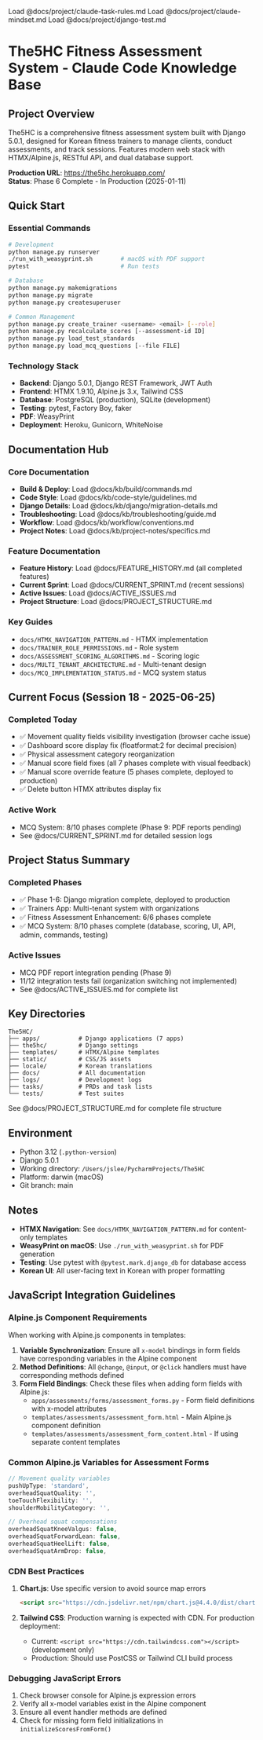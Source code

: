Load @docs/project/claude-task-rules.md
Load @docs/project/claude-mindset.md
Load @docs/project/django-test.md

# The5HC Fitness Assessment System - Claude Code Knowledge Base

## Project Overview

The5HC is a comprehensive fitness assessment system built with Django 5.0.1, designed for Korean fitness trainers to manage clients, conduct assessments, and track sessions. Features modern web stack with HTMX/Alpine.js, RESTful API, and dual database support.

**Production URL**: https://the5hc.herokuapp.com/  
**Status**: Phase 6 Complete - In Production (2025-01-11)

## Quick Start

### Essential Commands

```bash
# Development
python manage.py runserver
./run_with_weasyprint.sh        # macOS with PDF support
pytest                          # Run tests

# Database
python manage.py makemigrations
python manage.py migrate
python manage.py createsuperuser

# Common Management
python manage.py create_trainer <username> <email> [--role]
python manage.py recalculate_scores [--assessment-id ID]
python manage.py load_test_standards
python manage.py load_mcq_questions [--file FILE]
```

### Technology Stack
- **Backend**: Django 5.0.1, Django REST Framework, JWT Auth
- **Frontend**: HTMX 1.9.10, Alpine.js 3.x, Tailwind CSS  
- **Database**: PostgreSQL (production), SQLite (development)
- **Testing**: pytest, Factory Boy, faker
- **PDF**: WeasyPrint
- **Deployment**: Heroku, Gunicorn, WhiteNoise

## Documentation Hub

### Core Documentation
- **Build & Deploy**: Load @docs/kb/build/commands.md
- **Code Style**: Load @docs/kb/code-style/guidelines.md
- **Django Details**: Load @docs/kb/django/migration-details.md
- **Troubleshooting**: Load @docs/kb/troubleshooting/guide.md
- **Workflow**: Load @docs/kb/workflow/conventions.md
- **Project Notes**: Load @docs/kb/project-notes/specifics.md

### Feature Documentation
- **Feature History**: Load @docs/FEATURE_HISTORY.md (all completed features)
- **Current Sprint**: Load @docs/CURRENT_SPRINT.md (recent sessions)
- **Active Issues**: Load @docs/ACTIVE_ISSUES.md
- **Project Structure**: Load @docs/PROJECT_STRUCTURE.md

### Key Guides
- `docs/HTMX_NAVIGATION_PATTERN.md` - HTMX implementation
- `docs/TRAINER_ROLE_PERMISSIONS.md` - Role system
- `docs/ASSESSMENT_SCORING_ALGORITHMS.md` - Scoring logic
- `docs/MULTI_TENANT_ARCHITECTURE.md` - Multi-tenant design
- `docs/MCQ_IMPLEMENTATION_STATUS.md` - MCQ system status

## Current Focus (Session 18 - 2025-06-25)

### Completed Today
- ✅ Movement quality fields visibility investigation (browser cache issue)
- ✅ Dashboard score display fix (floatformat:2 for decimal precision)
- ✅ Physical assessment category reorganization
- ✅ Manual score field fixes (all 7 phases complete with visual feedback)
- ✅ Manual score override feature (5 phases complete, deployed to production)
- ✅ Delete button HTMX attributes display fix

### Active Work
- MCQ System: 8/10 phases complete (Phase 9: PDF reports pending)
- See @docs/CURRENT_SPRINT.md for detailed session logs

## Project Status Summary

### Completed Phases
- ✅ Phase 1-6: Django migration complete, deployed to production
- ✅ Trainers App: Multi-tenant system with organizations
- ✅ Fitness Assessment Enhancement: 6/6 phases complete
- ✅ MCQ System: 8/10 phases complete (database, scoring, UI, API, admin, commands, testing)

### Active Issues
- MCQ PDF report integration pending (Phase 9)
- 11/12 integration tests fail (organization switching not implemented)
- See @docs/ACTIVE_ISSUES.md for complete list

## Key Directories

```
The5HC/
├── apps/           # Django applications (7 apps)
├── the5hc/         # Django settings
├── templates/      # HTMX/Alpine templates  
├── static/         # CSS/JS assets
├── locale/         # Korean translations
├── docs/           # All documentation
├── logs/           # Development logs
├── tasks/          # PRDs and task lists
└── tests/          # Test suites
```

See @docs/PROJECT_STRUCTURE.md for complete file structure

## Environment

- Python 3.12 (`.python-version`)
- Django 5.0.1
- Working directory: `/Users/jslee/PycharmProjects/The5HC`
- Platform: darwin (macOS)
- Git branch: main

## Notes

- **HTMX Navigation**: See `docs/HTMX_NAVIGATION_PATTERN.md` for content-only templates
- **WeasyPrint on macOS**: Use `./run_with_weasyprint.sh` for PDF generation
- **Testing**: Use pytest with `@pytest.mark.django_db` for database access
- **Korean UI**: All user-facing text in Korean with proper formatting

## JavaScript Integration Guidelines

### Alpine.js Component Requirements
When working with Alpine.js components in templates:

1. **Variable Synchronization**: Ensure all `x-model` bindings in form fields have corresponding variables in the Alpine component
2. **Method Definitions**: All `@change`, `@input`, or `@click` handlers must have corresponding methods defined
3. **Form Field Bindings**: Check these files when adding form fields with Alpine.js:
   - `apps/assessments/forms/assessment_forms.py` - Form field definitions with x-model attributes
   - `templates/assessments/assessment_form.html` - Main Alpine.js component definition
   - `templates/assessments/assessment_form_content.html` - If using separate content templates

### Common Alpine.js Variables for Assessment Forms
```javascript
// Movement quality variables
pushUpType: 'standard',
overheadSquatQuality: '',
toeTouchFlexibility: '',
shoulderMobilityCategory: '',

// Overhead squat compensations
overheadSquatKneeValgus: false,
overheadSquatForwardLean: false,
overheadSquatHeelLift: false,
overheadSquatArmDrop: false,
```

### CDN Best Practices
1. **Chart.js**: Use specific version to avoid source map errors
   ```html
   <script src="https://cdn.jsdelivr.net/npm/chart.js@4.4.0/dist/chart.umd.min.js"></script>
   ```

2. **Tailwind CSS**: Production warning is expected with CDN. For production deployment:
   - Current: `<script src="https://cdn.tailwindcss.com"></script>` (development only)
   - Production: Should use PostCSS or Tailwind CLI build process

### Debugging JavaScript Errors
1. Check browser console for Alpine.js expression errors
2. Verify all x-model variables exist in the Alpine component
3. Ensure all event handler methods are defined
4. Check for missing form field initializations in `initializeScoresFromForm()`